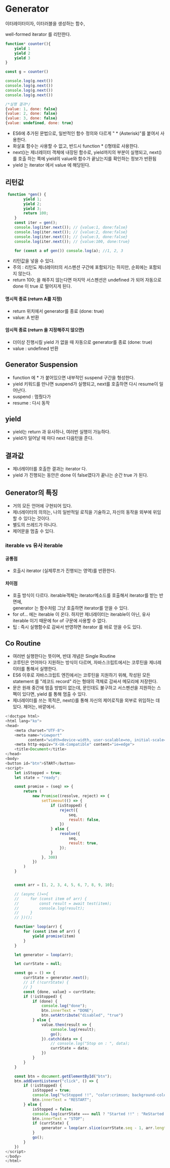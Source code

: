 # Generator

이터레이터이자, 이터러블을 생성하는 함수, 

well-formed iterator 를 리턴한다. 

```javascript
function* counter(){
    yield 1
    yield 2
    yield 3    
}

const g = counter()

console.log(g.next())
console.log(g.next())
console.log(g.next())
console.log(g.next())

/*실행 결과*/
{value: 1, done: false}
{value: 2, done: false}
{value: 3, done: false}
{value: undefined, done: true}
```

- ES6에 추가된 문법으로, 일반적인 함수 정의와 다르게 " * (Asterisk)"를 붙여서 사용한다. 
- 화살표 함수는 사용할 수 없고, 반드시 function * ()형태로 사용한다.
- next()는 제너레이터 객체에 내장된 함수로, yield까지의 부분이 실행되고,  next()를 호출 하는 쪽에 yield의 value와  함수가 끝났는지를 확인하는 정보가 반환됨
- yield 는 iterator 에서 value 에 해당된다.



## 리턴값

```javascript
 function *gen() {
        yield 1;
        yield 2;
        yield 3;
        return 100;
    }
    const iter = gen();
    console.log(iter.next()); // {value:1, done:false}
    console.log(iter.next()); // {value:2, done:false}
    console.log(iter.next()); // {value:3, done:false}
    console.log(iter.next()); // {value:100, done:true}

    for (const a of gen()) console.log(a); //1, 2, 3
```

- 리턴값을 넣을 수 있다. 
- 주의 : 리턴도 제너레이터의 서스펜션 구간에 포함되기는 하지만, 순회에는 포함되지 않는다. 
-  return 100; 을 해주지 않는다면 마지막 서스펜션은 undefined 가 되어 자동으로 done 이 true 로 떨어지게 된다. 



#### 명시적 종료  (return A를 지정)

- return 위치에서 generator를 종료 (done: true)
- value: A 반환



#### 암시적 종료 (return 을 지정해주지 않으면)

- 더이상 진행시킬 yield 가 없을 때 자동으로 generator를 종료 (done: true)
- value : undefined 반환



## Generator Suspension

- function 에 * 가 붙어있으면 내부적인 suspend 구간을 형성한다.
- yield 키워드를 만나면 suspend가 실행되고, next를 호출하면 다시 resume이 일어난다.
- suspend : 멈췄다가 
- resume : 다시 동작



## yield

- yield는 return 과 유사하나, 여러번 실행이 가능하다. 
- yield가 일어날 때 마다 next 다음턴을 준다.



## 결과값

- 제너레이터를 호출한 결과는 iterator 다. 
- yield 가 진행되는 동안은 done 이 false였다가 끝나는 순간 true 가 된다.



## Generator의 특징

- 거의 모든 언어에 구현되어 있다. 
- 제너레이터의 의의는, 나의 일반적일 로직을 기술하고, 자신의 동작을 외부에 위임할 수 있다는 것이다.
- 별도의 쓰레드가 아니다. 
- 제어문을 멈출 수 있다.



### iterable vs 유사 iterable

#### 공통점

- 호출시 iterator (실제루프가 진행되는 영역)를 반환한다. 

#### 차이점

- 호출 방식이 다르다. 
  iterable객체는 iterator메소드를 호출해서 iterator를 받는 반면에,  
  generator 는 함수처럼 그냥 호출하면 iterator를 얻을 수 있다.
- for of... 에는 iterable 이 온다. 
  하지만 제너레이터는 iterable이 아닌, 유사 iterable 이기 때문에 for of 구문에 사용할 수 없다. 
- 팁 : 즉시 실행함수로 감싸서 반영하면 iterator 를 바로 얻을 수도 있다.



## Co Routine

- 여러번 실행한다는 뜻이며, 반대 개념은 Single Routine
- 코루틴은 언어마다 지원하는 방식이 다르며, 자바스크립트에서는 코루틴을 제너레이터를 통해서 실행한다.
- ES6 이후로 자바스크립트 엔진에서는 코루틴을 지원하기 위해, 작성된 모든 statement 를 "레코드 record" 라는 형태의 객체로 감싸서 메모리에 저장한다. 
- 문은 원래 중간에 멈출 방법이 없는데, 문인데도 불구하고 서스펜션을 지원하는 스펙이 있다면, yield 를 통해 멈출 수 있다.
- 제너레이터를 쓰는 목적은, next()를 통해 자신의 제어로직을 외부로 위임하는 데 있다.  제어는, 바깥에서.

```javascript
<!doctype html>
<html lang="ko">
<head>
    <meta charset="UTF-8">
    <meta name="viewport"
          content="width=device-width, user-scalable=no, initial-scale=1.0, maximum-scale=1.0, minimum-scale=1.0">
    <meta http-equiv="X-UA-Compatible" content="ie=edge">
    <title>Document</title>
</head>
<body>
<button id="btn">START</button>
<script>
    let isStopped = true;
    let state = "ready";

    const promise = (seq) => {
        return (
            new Promise((resolve, reject) => {
                setTimeout(() => {
                    if (isStopped) {
                        reject({
                            seq,
                            result: false,
                        })
                    } else {
                        resolve({
                            seq,
                            result: true,
                        });
                    }
                }, 300)
            })
        )
    }


    const arr = [1, 2, 3, 4, 5, 6, 7, 8, 9, 10];

    // (async ()=>{
    //     for (const item of arr) {
    //         const result = await test(item);
    //         console.log(result);
    //     }
    // })();

    function* loop(arr) {
        for (const item of arr) {
            yield promise(item)
        }
    }

    let generator = loop(arr);

    let currState = null;

    const go = () => {
        currState = generator.next();
        // if (!currState) {
        // }
        const {done, value} = currState;
        if (!isStopped) {
            if (done) {
                console.log("done");
                btn.innerText = "DONE";
                btn.setAttribute("disabled", "true")
            } else {
                value.then(result => {
                    console.log(result);
                    go();
                }).catch(data => {
                    // console.log("Stop on : ", data);
                    currState = data;
                })
            }
        }
    }

    const btn = document.getElementById("btn");
    btn.addEventListener("click", () => {
        if (!isStopped) {
            isStopped = true;
            console.log("%cStopped !!", "color:crimson; background-color:yellow")
            btn.innerText = "RESTART";
        } else {
            isStopped = false;
            console.log(currState === null ? "Started !!" : "ReStarted !!")
            btn.innerText = "STOP";
            if (currState) {
                generator = loop(arr.slice(currState.seq - 1, arr.length))
            }
            go();
        }
    })
</script>
</body>
</html>
```
